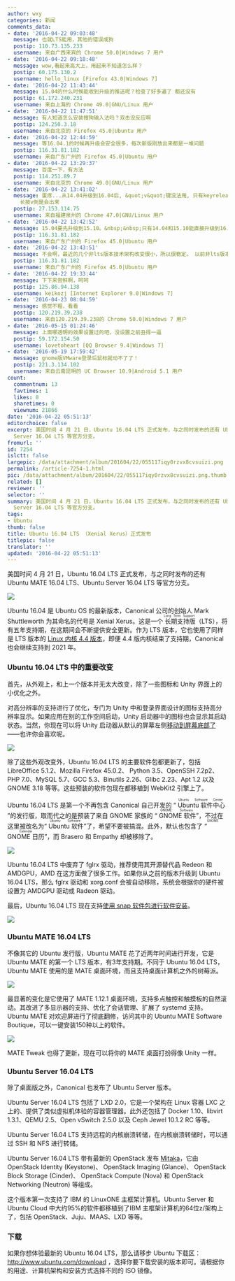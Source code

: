 ```yaml
---
author: wxy
categories: 新闻
comments_data:
- date: '2016-04-22 09:03:48'
  message: 也就LTS能用，其他的错误成狗
  postip: 110.73.135.233
  username: 来自广西来宾的 Chrome 50.0|Windows 7 用户
- date: '2016-04-22 09:18:48'
  message: wow,看起来高大上，用起来不知道怎么样？
  postip: 60.175.130.2
  username: hello_linux [Firefox 43.0|Windows 7]
- date: '2016-04-22 11:43:44'
  message: 15.04的什么时候能收到升级的推送呢？检查了好多遍了 都还没有
  postip: 61.172.240.231
  username: 来自上海的 Chrome 49.0|GNU/Linux 用户
- date: '2016-04-22 11:47:51'
  message: 有人知道怎么安装搜狗输入法吗？双击没反应啊
  postip: 124.250.3.18
  username: 来自北京的 Firefox 45.0|Ubuntu 用户
- date: '2016-04-22 12:44:59'
  message: 等16.04.1的时候再升级会安全很多，每次新版刚放出来都是一堆问题
  postip: 116.31.81.182
  username: 来自广东广州的 Firefox 45.0|Ubuntu 用户
- date: '2016-04-22 13:29:37'
  message: 百度一下，有方法
  postip: 114.251.89.7
  username: 来自北京的 Chrome 49.0|GNU/Linux 用户
- date: '2016-04-22 13:41:02'
  message: 蛋疼...从14.04升级到16.04后, &quot;v&quot;键没法用, 只有keyrelease 没有keypress event.
    长按v倒是会出来
  postip: 27.153.114.75
  username: 来自福建泉州的 Chrome 47.0|GNU/Linux 用户
- date: '2016-04-22 13:42:52'
  message: 15.04要先升级到15.10。&nbsp;&nbsp;只有14.04和15.10能直接升级到16.04。 而且14.04要等到16.04.1的时候才会收到升级提醒。
  postip: 116.31.81.182
  username: 来自广东广州的 Firefox 45.0|Ubuntu 用户
- date: '2016-04-22 13:43:51'
  message: 不会啊，最近的几个非lts版本技术架构改变很小，所以很稳定。 以前非lts版本变化太大，所以各种问题。
  postip: 116.31.81.182
  username: 来自广东广州的 Firefox 45.0|Ubuntu 用户
- date: '2016-04-22 19:33:44'
  message: 下下来尝鲜啊，呵呵
  postip: 125.86.94.138
  username: keikozj [Internet Explorer 9.0|Windows 7]
- date: '2016-04-23 08:04:59'
  message: 感觉不粗，看看
  postip: 120.219.39.238
  username: 来自120.219.39.238的 Chrome 50.0|Windows 7 用户
- date: '2016-05-15 01:24:46'
  message: 上面哪透明的效果设置过的吧，没设置之前丑得一逼
  postip: 59.172.154.50
  username: lovetoheart [QQ Browser 9.4|Windows 7]
- date: '2016-05-19 17:59:42'
  message: gnome版VMware登录后鼠标就动不了了！
  postip: 221.3.134.102
  username: 来自云南昆明的 UC Browser 10.9|Android 5.1 用户
count:
  commentnum: 13
  favtimes: 1
  likes: 0
  sharetimes: 0
  viewnum: 21866
date: '2016-04-22 05:51:13'
editorchoice: false
excerpt: 美国时间 4 月 21 日，Ubuntu 16.04 LTS 正式发布，与之同时发布的还有 Ubuntu MATE 16.04 LTS、Ubuntu
  Server 16.04 LTS 等官方分支。
fromurl: ''
id: 7254
islctt: false
largepic: /data/attachment/album/201604/22/055117iqy0rzvx8cvsuizi.png
permalink: /article-7254-1.html
pic: /data/attachment/album/201604/22/055117iqy0rzvx8cvsuizi.png.thumb.jpg
related: []
reviewer: ''
selector: ''
summary: 美国时间 4 月 21 日，Ubuntu 16.04 LTS 正式发布，与之同时发布的还有 Ubuntu MATE 16.04 LTS、Ubuntu
  Server 16.04 LTS 等官方分支。
tags:
- Ubuntu
thumb: false
title: Ubuntu 16.04 LTS （Xenial Xerus）正式发布
titlepic: false
translator: ''
updated: '2016-04-22 05:51:13'
---
```


美国时间 4 月 21 日，Ubuntu 16.04 LTS 正式发布，与之同时发布的还有 Ubuntu MATE 16.04 LTS、Ubuntu Server 16.04 LTS 等官方分支。


![](/data/attachment/album/201604/22/055117iqy0rzvx8cvsuizi.png)


Ubuntu 16.04 是 Ubuntu OS 的最新版本，Canonical 公司的创始人 Mark Shuttleworth 为其命名的代号是 Xenial Xerus。这是一个<ruby> 长期支持版 <rp>  （ </rp> <rt>  Long Term Support </rt> <rp>  ） </rp></ruby>（LTS），将有五年支持期，在这期间会不断提供安全更新。作为 LTS 版本，它也使用了同样是 LTS 版本的 [Linux 内核 4.4 版本](/article-6875-1.html)，即便 4.4 版内核结束了支持期，Canonical 也会继续支持到 2021 年。


### Ubuntu 16.04 LTS 中的重要改变


首先，从外观上，和上一个版本并无太大改变，除了一些图标和 Unity 界面上的小优化之外。


对高分辨率的支持进行了优化，专门为 Unity 中和登录界面设计的图标支持高分辨率显示。如果应用在别的工作空间启动，Unity 启动器中的图标也会显示其启动状态。当然，你现在可以将 Unity 启动器从默认的屏幕左侧[移动到屏幕底部了](/article-7127-1.html)——也许你会喜欢呢。


![](/data/attachment/album/201603/20/191744i3ppvg188e36qb8g.jpg)


除了这些外观改变外，Ubuntu 16.04 LTS 的主要软件包都更新了，包括 LibreOffice 5.1.2、Mozilla Firefox 45.0.2、 Python 3.5、OpenSSH 7.2p2、PHP 7.0、MySQL 5.7、GCC 5.3、Binutils 2.26、Glibc 2.23、Apt 1.2 以及 GNOME 3.18 等等。这些预装的软件包现在都移植到 WebKit2 引擎上了。


Ubuntu 16.04 LTS 是第一个不再包含 Canonical 自己开发的 “<ruby> Ubuntu 软件中心 <rp>  （ </rp> <rt>  Ubuntu Software Center </rt> <rp>  ） </rp></ruby>”的发行版，取而代之的是预装了来自 GNOME 家族的 “<ruby> GNOME 软件 <rp>  （ </rp> <rt>  GNOME Software </rt> <rp>  ） </rp></ruby>”，不过在这里被改名为“<ruby> Ubuntu 软件 <rp>  （ </rp> <rt>  Ubuntu Software </rt> <rp>  ） </rp></ruby>”了，希望不要被搞混。此外，默认也包含了 “<ruby> GNOME 日历 <rp>  （ </rp> <rt>  GNOME Calendar </rt> <rp>  ） </rp></ruby>”，而 Brasero 和 Empathy 却被移除了。


![](/data/attachment/album/201604/22/055118va9kzskdazfvaau8.png)


Ubuntu 16.04 LTS 中废弃了 fglrx 驱动，推荐使用其开源替代品 Redeon 和 AMDGPU，AMD 在这方面做了很多工作。如果你从之前的版本升级到 Ubuntu 16.04 LTS，那么 fglrx 驱动和 xorg.conf 会被自动移除，系统会根据你的硬件被设置为 AMDGPU 驱动或 Radeon 驱动。


最后，Ubuntu 16.04 LTS 现在支持[使用 snap 软件包进行软件安装](/article-7220-1.html)。


![](/data/attachment/album/201604/22/055119la8aggpjag8ozoyi.jpg)


### Ubuntu MATE 16.04 LTS


不像其它的 Ubuntu 发行版，Ubuntu MATE 花了近两年时间进行开发，它是 Ubuntu MATE 的第一个 LTS 版本，有3年支持期。不同于 Ubuntu 16.04 LTS，Ubuntu MATE 使用的是 MATE 桌面环境，而且支持桌面计算机之外的树莓派。


![](/data/attachment/album/201604/22/055120hpjlqfc51ijnrzyn.jpg)


最显著的变化是它使用了 MATE 1.12.1 桌面环境，支持多点触控和触摸板的自然滚动。其改进了多显示器的支持、优化了会话管理、扩展了 systemd 支持。Ubuntu MATE 对欢迎屏进行了彻底翻修，访问其中的 Ubuntu MATE Software Boutique，可以一键安装150种以上的软件。


![](/data/attachment/album/201604/22/055121xqgkdgukbuxn2unn.jpg)


MATE Tweak 也得了更新，现在可以将你的 MATE 桌面打扮得像 Unity 一样。


### Ubuntu Server 16.04 LTS


除了桌面版之外，Canonical 也发布了 Ubuntu Server 版本。


Ubuntu Server 16.04 LTS 包括了 LXD 2.0，它是一个架构在 Linux 容器 LXC 之上的、提供了类似虚拟机体验的容器管理器。此外还包括了 Docker 1.10、libvirt 1.3.1、QEMU 2.5、Open vSwitch 2.5.0 以及 Ceph Jewel 10.1.2 RC 等等。


Ubuntu Server 16.04 LTS 支持远程的内核崩溃转储，在内核崩溃转储时，可以通过 SSH 和 NFS 进行转储。


Ubuntu Server 16.04 LTS 带有最新的 OpenStack 发布 [Mitaka](http://releases.openstack.org/mitaka/)，它由 OpenStack Identity (Keystone)、 OpenStack Imaging (Glance)、 OpenStack Block Storage (Cinder)、 OpenStack Compute (Nova) 和 OpenStack Networking (Neutron) 等组成。


这个版本第一次支持了 IBM 的 LinuxONE 主框架计算机。Ubuntu Server 和 Ubuntu Cloud 中大约95%的软件都移植到了IBM 主框架计算机的64位z/架构上了，包括 OpenStack、Juju、MAAS、LXD 等等。


### 下载


如果你想体验最新的 Ubuntu 16.04 LTS，那么请移步 Ubuntu 下载区：<http://www.ubuntu.com/download> ，选择你要下载安装的版本即可。请根据你的用途、计算机架构和安装方式选择不同的 ISO 镜像。